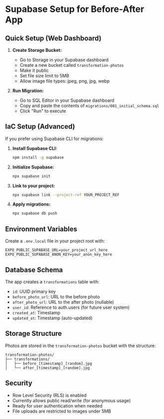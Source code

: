 # Supabase Setup for Before-After App

## Quick Setup (Web Dashboard)

1. **Create Storage Bucket:**
   - Go to Storage in your Supabase dashboard
   - Create a new bucket called `transformation-photos`
   - Make it public
   - Set file size limit to 5MB
   - Allow image file types: jpeg, png, jpg, webp

2. **Run Migration:**
   - Go to SQL Editor in your Supabase dashboard
   - Copy and paste the contents of `migrations/001_initial_schema.sql`
   - Click "Run" to execute

## IaC Setup (Advanced)

If you prefer using Supabase CLI for migrations:

1. **Install Supabase CLI:**
   ```bash
   npm install -g supabase
   ```

2. **Initialize Supabase:**
   ```bash
   npx supabase init
   ```

3. **Link to your project:**
   ```bash
   npx supabase link --project-ref YOUR_PROJECT_REF
   ```

4. **Apply migrations:**
   ```bash
   npx supabase db push
   ```

## Environment Variables

Create a `.env.local` file in your project root with:

```env
EXPO_PUBLIC_SUPABASE_URL=your_project_url_here
EXPO_PUBLIC_SUPABASE_ANON_KEY=your_anon_key_here
```

## Database Schema

The app creates a `transformations` table with:
- `id`: UUID primary key
- `before_photo_url`: URL to the before photo
- `after_photo_url`: URL to the after photo (nullable)
- `user_id`: Reference to auth.users (for future user system)
- `created_at`: Timestamp
- `updated_at`: Timestamp (auto-updated)

## Storage Structure

Photos are stored in the `transformation-photos` bucket with the structure:
```
transformation-photos/
├── transformations/
│   ├── before_[timestamp]_[random].jpg
│   └── after_[timestamp]_[random].jpg
```

## Security

- Row Level Security (RLS) is enabled
- Currently allows public read/write (for anonymous usage)
- Ready for user authentication when needed
- File uploads are restricted to images under 5MB
